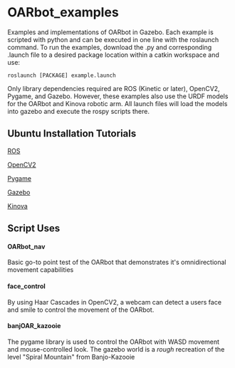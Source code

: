 # OARbot_examples
Examples and implementations of OARbot in Gazebo. Each example is scripted with python and can be executed in one line with the roslaunch command. To run the examples, download the .py and corresponding .launch file to a desired package location within a catkin workspace and use:
```
roslaunch [PACKAGE] example.launch
```

Only library dependencies required are ROS (Kinetic or later), OpenCV2, Pygame, and Gazebo. However, these examples also use the URDF models for the OARbot and Kinova robotic arm. All launch files will load the models into gazebo and execute the rospy scripts there.

## Ubuntu Installation Tutorials
[ROS](http://wiki.ros.org/melodic/Installation/Ubuntu)

[OpenCV2](https://docs.opencv.org/trunk/d7/d9f/tutorial_linux_install.html)

[Pygame](https://www.pygame.org/docs/)

[Gazebo](http://gazebosim.org/tutorials?tut=ros_installing&cat=connect_ros#Introduction)

[Kinova](https://github.com/Kinovarobotics/kinova-ros)

## Script Uses

#### OARbot_nav
Basic go-to point test of the OARbot that demonstrates it's omnidirectional movement capabilities

#### face_control
By using Haar Cascades in OpenCV2, a webcam can detect a users face and smile to control the movement of the OARbot.

#### banjOAR_kazooie
The pygame library is used to control the OARbot with WASD movement and mouse-controlled look. The gazebo world is a *rough* recreation of the level "Spiral Mountain" from Banjo-Kazooie
